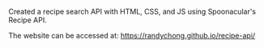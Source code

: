 Created a recipe search API with HTML, CSS, and JS using Spoonacular's Recipe API.

The website can be accessed at: https://randychong.github.io/recipe-api/
